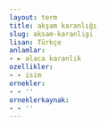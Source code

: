 ```yaml
---
layout: term
title: akşam karanlığı
slug: aksam-karanligi
lisan: Türkçe
anlamlar:
- ► alaca karanlık
ozellikler:
- - isim
ornekler:
- - ''
orneklerkaynak:
- - ''
---
```

